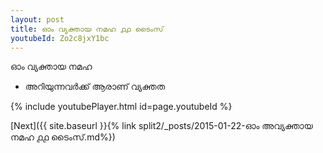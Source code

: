 ```yaml
---
layout: post
title: ഓം വ്യക്തായ നമഹ ൧൧ ടൈംസ്
youtubeId: Zo2c8jxY1bc
---
```

 
 
 ഓം വ്യക്തായ നമഹ 
 
 -  അറിയുന്നവർക്ക് ആരാണ് വ്യക്തത 
 
  
 
  
 
 
 
 
 
 


{% include youtubePlayer.html id=page.youtubeId %}
 
[Next]({{ site.baseurl }}{% link  split2/_posts/2015-01-22-ഓം അവ്യക്തായ നമഹ ൧൧ ടൈംസ്.md%})
 
